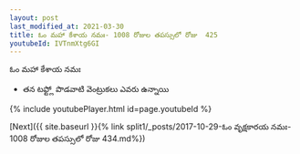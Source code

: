 ```yaml
---
layout: post
last_modified_at: 2021-03-30
title: ఓం మహా కేశాయ నమః- 1008 రోజుల తపస్సులో రోజు  425
youtubeId: IVTnmXtg6GI
---
```

 
 
 ఓం మహా కేశాయ నమః  
 
 -  తన టఫ్ట్లో పొడవాటి వెంట్రుకలు ఎవరు ఉన్నాయి 
 
  
 
  
 
 
 
 
 
 


{% include youtubePlayer.html id=page.youtubeId %}
 
[Next]({{ site.baseurl }}{% link  split1/_posts/2017-10-29-ఓం వృక్షకారయ నమః- 1008 రోజుల తపస్సులో రోజు  434.md%})
 
